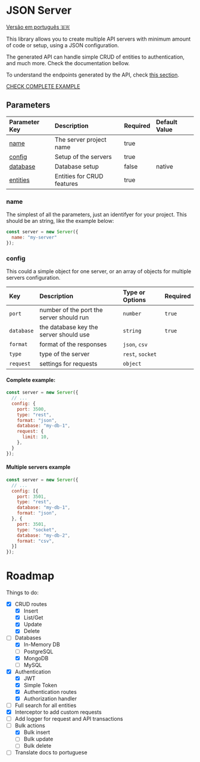 # JSON Server

[Versão em português 🇧🇷](README-PT.md)

This library allows you to create multiple API servers with minimum amount of code or setup, using a JSON configuration.

The generated API can handle simple CRUD of entities to authentication, and much more. Check the documentation bellow.

To understand the endpoints generated by the API, check [this section](/docs/ROUTES.md).

[CHECK COMPLETE EXAMPLE](/docs/COMPLETE-EXAMPLE.md)

## Parameters

| Parameter Key  | Description             | Required | Default Value |
| :------------- | :---------------------- | :------- | :------------ |
| [name](#name)  | The server project name | true     |  |
| [config](#config) | Setup of the servers | true     |  |
| [database](#database) | Database setup   | false    | native |
| [entities](#entities) | Entities for CRUD features | true  |  |

### name

The simplest of all the parameters, just an identifyer for your project. This should be an string, like the example below:

```js
const server = new Server({
  name: "my-server"
});
```

### config

This could a simple object for one server, or an array of objects for multiple servers configuration.

| Key            | Description    | Type or Options | Required |
| :------------- | :------------- | :-------------- | :------- |
| ```port``` | number of the port the server should run | ```number``` | ```true``` |
| ```database``` | the database key the server should use | ```string``` | ```true``` |
| ```format``` | format of the responses | ```json```, ```csv``` |  |
| ```type``` | type of the server | ```rest```, ```socket``` |  |
| ```request``` | settings for requests | ```object``` |  |

#### **Complete example:**

```js
const server = new Server({
  // ...
  config: {
    port: 3500,
    type: "rest",
    format: "json",
    database: "my-db-1",
    request: {
      limit: 10,
    },
  }
});
```

#### **Multiple servers example**
```js
const server = new Server({
  // ...
  config: [{
    port: 3501,
    type: "rest",
    database: "my-db-1",
    format: "json",
  }, {
    port: 3501,
    type: "socket",
    database: "my-db-2",
    format: "csv",
  }]
});
```

# Roadmap

Things to do:

* [x] CRUD routes
  * [x] Insert
  * [x] List/Get
  * [x] Update
  * [x] Delete
* [ ] Databases
  * [x] In-Memory DB
  * [ ] PostgreSQL
  * [x] MongoDB
  * [ ] MySQL
* [x] Authentication
  * [x] JWT
  * [x] Simple Token
  * [x] Authentication routes
  * [x] Authorization handler
* [ ] Full search for all entities
* [x] Interceptor to add custom requests
* [ ] Add logger for request and API transactions
* [ ] Bulk actions
  * [x] Bulk insert
  * [ ] Bulk update
  * [ ] Bulk delete
* [ ] Translate docs to portuguese
